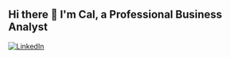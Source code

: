 ## Hi there 👋 I'm Cal, a Professional Business Analyst
[![LinkedIn](https://img.shields.io/badge/-LinkedIn-blue?style=flat&logo=linkedin&logoColor=white)](https://www.linkedin.com/in/calmuramaru/)



<!--
**cmuramaru/CMURAMARU** is a ✨ _special_ ✨ repository because its `README.md` (this file) appears on your GitHub profile. 

🔭 I’m currently working on creating engaging educational content and sustainability-focused projects. I aim to make complex information accessible and inspiring for all learners.

🌱 I’m currently learning advanced data visualization and sustainable tech solutions. These skills will help me design content that’s both insightful and impactful.

👯 I’m looking to collaborate on educational media, data-driven storytelling, and net-zero initiatives. I believe collaboration leads to stronger, more innovative results.

🤔 I’m looking for help with scaling digital content for broader audiences. Reaching more people means creating greater positive change.

💬 Ask me about instructional design, simplifying complex topics, and creative project planning. I enjoy breaking down challenges into clear, practical steps.

📫 How to reach me: [Your Email] | [Your LinkedIn]. I’m always open to connecting with like-minded professionals and new opportunities.

😄 Pronouns: they/them (or yours). I value inclusivity and respect in every interaction.

⚡ Fun fact: I can explain climate science in under a minute… and make it entertaining. I’ve been told it’s like watching a mini TED Talk.
